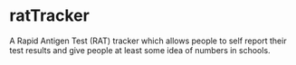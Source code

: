 # ratTracker
A Rapid Antigen Test (RAT) tracker which allows people to self report their test results and give people at least some idea of numbers in schools.

